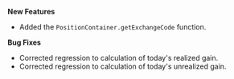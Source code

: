 **New Features**

* Added the `PositionContainer.getExchangeCode` function.

**Bug Fixes**

* Corrected regression to calculation of today's realized gain.
* Corrected regression to calculation of today's unrealized gain.